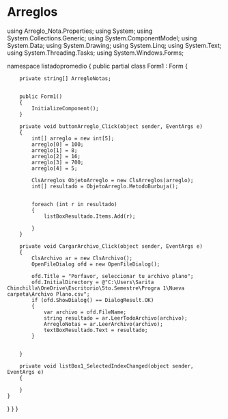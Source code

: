 # Arreglos
using Arreglo_Nota.Properties;
using System;
using System.Collections.Generic;
using System.ComponentModel;
using System.Data;
using System.Drawing;
using System.Linq;
using System.Text;
using System.Threading.Tasks;
using System.Windows.Forms;

namespace listadopromedio
{
    public partial class Form1 : Form
    {

        private string[] ArregloNotas;


        public Form1()
        {
            InitializeComponent();
        }

        private void buttonArreglo_Click(object sender, EventArgs e)
        {
            int[] arreglo = new int[5];
            arreglo[0] = 100;
            arreglo[1] = 8;
            arreglo[2] = 16;
            arreglo[3] = 700;
            arreglo[4] = 5;

            ClsArreglos ObjetoArreglo = new ClsArreglos(arreglo);
            int[] resultado = ObjetoArreglo.MetodoBurbuja();


            foreach (int r in resultado)
            {
                listBoxResultado.Items.Add(r);

            }
        }

        private void CargarArchivo_Click(object sender, EventArgs e)
        {
            ClsArchivo ar = new ClsArchivo();
            OpenFileDialog ofd = new OpenFileDialog();

            ofd.Title = "Porfavor, seleccionar tu archivo plano";
            ofd.InitialDirectory = @"C:\Users\Sarita Chinchilla\OneDrive\Escritorio\5to.Semestre\Progra 1\Nueva carpeta\Archivo Plano.csv";
            if (ofd.ShowDialog() == DialogResult.OK)
            {
                var archivo = ofd.FileName;
                string resultado = ar.LeerTodoArchivo(archivo);
                ArregloNotas = ar.LeerArchivo(archivo);
                textBoxResultado.Text = resultado;
            }


        }

        private void listBox1_SelectedIndexChanged(object sender, EventArgs e)
        {

        }
    }
}
    }
}
